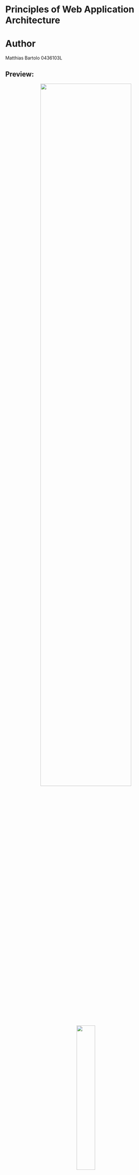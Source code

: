 # Principles of Web Application Architecture

# Author
Matthias Bartolo 0436103L

## Preview:
<p align='center'>
  <img src="https://github.com/mbar0075/Principles-of-Web-Application-Architecture/assets/103250564/0f770c60-c867-4f6f-af7b-f0e29d34ea7d" style="display: block; margin: 0 auto; width: 75%; height: auto;"></br>
  <img src="https://github.com/mbar0075/Principles-of-Web-Application-Architecture/assets/103250564/fa31e0a5-54e9-4c2e-9149-f89326613c06"  style="display: block; margin: 0 auto; width: 34%; height: auto;">
  <img src="https://github.com/mbar0075/Principles-of-Web-Application-Architecture/assets/103250564/f79c4cbe-c7d5-4923-8eb9-0afa29ae5577"  style="display: block; margin: 0 auto; width: 40%; height: auto;">
  <img src="https://github.com/mbar0075/Principles-of-Web-Application-Architecture/assets/103250564/51a13e68-ccd2-4cd0-825c-82ed6ed45208" style="display: block; margin: 0 auto; width: 40%; height: auto;">
</p>

## Deliverables:
The repository includes Two directories for each Task of the Web Assignment as well as assignment documentation:<br />
